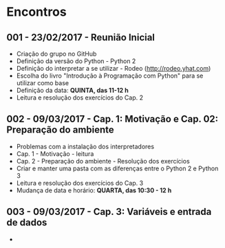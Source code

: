# Encontros

## 001 - 23/02/2017 - Reunião Inicial

* Criação do grupo no GitHub
* Definição da versão do Python - Python 2
* Definição do interpretar a se utilizar - Rodeo (http://rodeo.yhat.com)
* Escolha do livro "Introdução à Programação com Python" para se utilizar como base
* Definição da data: **QUINTA, das 11-12 h**
* Leitura e resolução dos exercícios do Cap. 2

## 002 - 09/03/2017 - Cap. 1: Motivação e Cap. 02: Preparação do ambiente
 
* Problemas com a instalação dos interpretadores
* Cap. 1 - Motivação - leitura
* Cap. 2 - Preparação do ambiente - Resolução dos exercícios
* Criar e manter uma pasta com as diferenças entre o Python 2 e Python 3
* Leitura e resolução dos exercícios do Cap. 3
* Mudança de data e horário: **QUARTA, das 10:30 - 12 h**

## 003 - 09/03/2017 - Cap. 3: Variáveis e entrada de dados

* 
